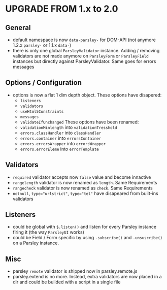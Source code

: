 # UPGRADE FROM 1.x to 2.0

## General

- default namespace is now `data-parsley-` for DOM-API
  (not anymore 1.2.x `parsley-` or 1.1.x `data-`)
- there is only one global `ParsleyValidator` instance. Adding / removing
  validators are not made anymore on `ParsleyForm` or `ParsleyField` instances
  but directly against ParsleyValidator. Same goes for errors messages


## Options / Configuration

- options is now a flat 1 dim depth object.
  These options have disapered:
    - `listeners`
    - `validators`
    - `useHtml5Constraints`
    - `messages`
    - `validateIfUnchanged`
  These options have been renamed:
    - `validationMinlength` into `validationTresshold`
    - `errors.classHandler` into `classHandler`
    - `errors.container` into `errorsContainer`
    - `errors.errorsWrapper` into `errorsWrapper`
    - `errors.errorEleme` into `errorTemplate`


## Validators

  - `required` validator accepts now `false` value and become innactive
  - `rangelength` validator is now renamed as `length`. Same Requirements
  - `rangecheck` validator is now renamed as `check`. Same Requirements
  - `notnull`, `type="urlstrict"`, `type="tel"` have disapeared from built-ins
    validators


## Listeners

  - could be global with `$.listen()` and listen for every Parsley instance
    firing it (the way `ParsleyUI` works)
  - could be Field / Form specific by using `.subscribe()` and `.unsuscribe()`
    on a Parsley instance.

## Misc

  - parsley `remote` validator is shipped now in parsley.remote.js
  - parsley.extend is no more. Instead, extra validators are now placed in a
    dir and could be builded with a script in a single file

